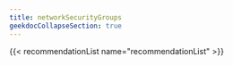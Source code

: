 ```yaml
---
title: networkSecurityGroups
geekdocCollapseSection: true
---
```


{{< recommendationList name="recommendationList" >}}

